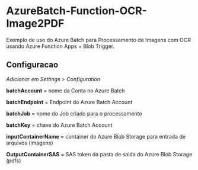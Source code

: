 # AzureBatch-Function-OCR-Image2PDF
Exemplo de uso do Azure Batch para Processamento de Imagens com OCR usando Azure Function Apps + Blob Trigger.

## Configuracao

*Adicionar em Settings > Configuration*

**batchAccount** = nome da Conta no Azure Batch

**batchEndpoint** = Endpoint do Azure Batch Account

**batchJob** = nome do Job criado para o processamento

**batchKey** = chave do Azure Batch Account

**inputContainerName** = container do Azure Blob Storage para entrada de arquivos (imagens)

**OutputContainerSAS** =  SAS token da pasta de saida do Azure Blob Storage (pdfs)

